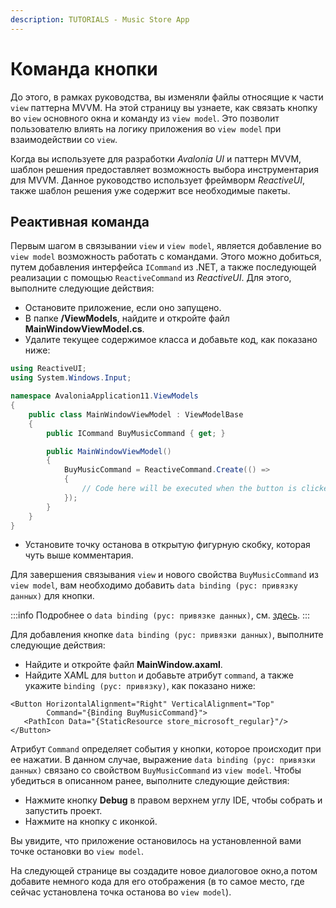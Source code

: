 ```yaml
---
description: TUTORIALS - Music Store App
---
```


# Команда кнопки

До этого, в рамках руководства, вы изменяли файлы относящие к части `view` паттерна MVVM. 
На этой страницу вы узнаете, как связать кнопку во `view` основного окна и команду из `view model`.
Это позволит пользователю влиять на логику приложения во `view model` при взаимодействии со `view`.

Когда вы используете для разработки _Avalonia UI_ и паттерн MVVM,
шаблон решения предоставляет возможность выбора инструментария для MVVM.
Данное руководство использует фреймворм _ReactiveUI_, также шаблон решения уже содержит все необходимые пакеты.

## Реактивная команда

Первым шагом в связывании `view` и `view model`, является добавление во `view model` возможность работать с командами.
Этого можно добиться, путем добавления интерфейса `ICommand` из .NET, а также последующей реализации с помощью
`ReactiveCommand` из _ReactiveUI_. Для этого, выполните следующие действия:

- Остановите приложение, если оно запущено.
- В папке **/ViewModels**, найдите и откройте файл **MainWindowViewModel.cs**.
- Удалите текущее содержимое класса и добавьте код, как показано ниже:

```csharp
using ReactiveUI;
using System.Windows.Input;

namespace AvaloniaApplication11.ViewModels
{
    public class MainWindowViewModel : ViewModelBase
    {
        public ICommand BuyMusicCommand { get; }

        public MainWindowViewModel()
        {
            BuyMusicCommand = ReactiveCommand.Create(() =>
            {
                // Code here will be executed when the button is clicked.
            });
        }
    }
}
```

- Установите точку останова в открытую фигурную скобку, которая чуть выше комментария.

Для завершения связывания `view` и нового свойства `BuyMusicCommand` из `view model`,
вам необходимо добавить `data binding (рус: привязку данных)` для кнопки.

:::info
Подробнее о `data binding (рус: привязке данных)`, см. [здесь](../../basics/data/data-binding).
:::

Для добавления кнопке `data binding (рус: привязки данных)`, выполните следующие действия:

- Найдите и откройте файл **MainWindow.axaml**.
- Найдите XAML для `button` и добавьте атрибут `command`, а также укажите `binding (рус: привязку)`, как показано ниже:

```
<Button HorizontalAlignment="Right" VerticalAlignment="Top"
        Command="{Binding BuyMusicCommand}">
   <PathIcon Data="{StaticResource store_microsoft_regular}"/>
</Button>
```

Атрибут `Command` определяет события у кнопки, которое происходит при ее нажатии.
В данном случае, выражение `data binding (рус: привязки данных)` связано со свойством `BuyMusicCommand` из  `view model`.
Чтобы убедиться в описанном ранее, выполните следующие действия:

- Нажмите кнопку **Debug** в правом верхнем углу IDE, чтобы собрать и запустить проект.
- Нажмите на кнопку с иконкой.

Вы увидите, что приложение остановилось на установленной вами точке остановки во `view model`.

На следующей странице вы создадите новое диалоговое окно,а потом добавите немного кода для его отображения
(в то самое место, где сейчас установлена точка останова во `view model`).